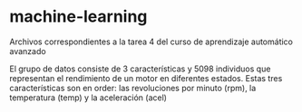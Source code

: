 # machine-learning
Archivos correspondientes a la tarea 4 del curso de aprendizaje automático avanzado

El grupo de datos consiste de 3 características y 5098 individuos 
que representan el rendimiento de un motor en diferentes estados. 
Estas tres características son en order: las revoluciones por minuto (rpm), 
la temperatura (temp) y la aceleración (acel)
